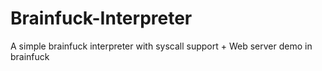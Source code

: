 # Brainfuck-Interpreter
A simple brainfuck interpreter with syscall support + Web server demo in brainfuck
